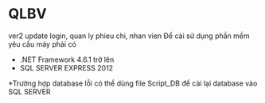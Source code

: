 # QLBV
ver2 update login, quan ly phieu chi, nhan vien
Để cài sử dụng phần mềm yêu cầu máy phải có 
- .NET Framework 4.6.1 trở lên
- SQL SERVER EXPRESS 2012

*Trường hợp database lỗi có thể dùng file Script_DB để cài lại database vào SQL SERVER
